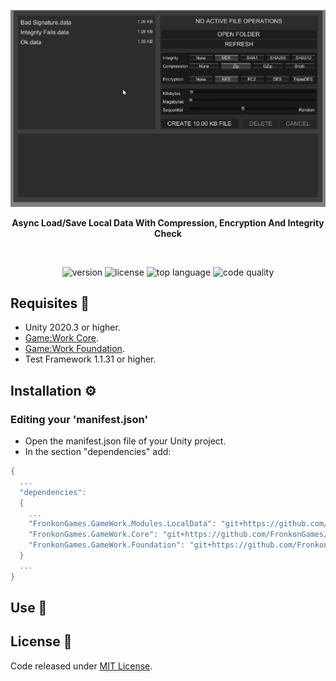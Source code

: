 <p align="center"><img src="Documentation/Animation.gif" /></p>
<p align="center"><b>Async Load/Save Local Data With Compression, Encryption And Integrity Check</b></p>
<br>

<p align="center">
  <a style="text-decoration:none">
    <img src="https://img.shields.io/github/package-json/v/FronkonGames/GameWork-Local-Data?style=flat-square" alt="version" />
  </a>  
  <a style="text-decoration:none">
    <img src="https://img.shields.io/github/license/FronkonGames/GameWork-Local-Data?style=flat-square" alt="license" />
  </a>
  <a style="text-decoration:none">
    <img src="https://img.shields.io/github/languages/top/FronkonGames/GameWork-Local-Data?style=flat-square" alt="top language" />
  </a>
  <a style="text-decoration:none">
    <img src="https://img.shields.io/codacy/grade/f124de6116ed47099d017f8ae6011e26?style=flat-square" alt="code quality" />
  </a>
</p>

## Requisites 🔧

  - Unity 2020.3 or higher.
  - [Game:Work Core](https://github.com/FronkonGames/GameWork-Core).
  - [Game:Work Foundation](https://github.com/FronkonGames/GameWork-Foundation).
  - Test Framework 1.1.31 or higher.

## Installation ⚙️

### Editing your 'manifest.json'

  - Open the manifest.json file of your Unity project.
  - In the section "dependencies" add:

```c#
{
  ...
  "dependencies":
  {
    ...
    "FronkonGames.GameWork.Modules.LocalData": "git+https://github.com/FronkonGames/GameWork-Local-Data.git",
    "FronkonGames.GameWork.Core": "git+https://github.com/FronkonGames/GameWork-Core.git",
    "FronkonGames.GameWork.Foundation": "git+https://github.com/FronkonGames/GameWork-Foundation.git"
  }
  ...
}
```

## Use 🚀

## License 📜

Code released under [MIT License](https://github.com/FronkonGames/GameWork-Scene-Module/blob/main/LICENSE).